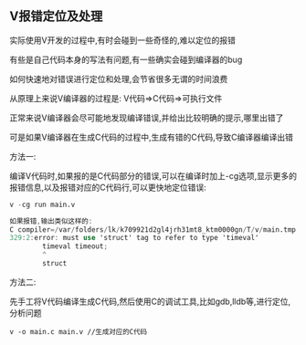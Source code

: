 ## V报错定位及处理

实际使用V开发的过程中,有时会碰到一些奇怪的,难以定位的报错

有些是自己代码本身的写法有问题,有一些确实会碰到编译器的bug

如何快速地对错误进行定位和处理,会节省很多无谓的时间浪费

从原理上来说V编译器的过程是: V代码=>C代码=>可执行文件

正常来说V编译器会尽可能地发现编译错误,并给出比较明确的提示,哪里出错了

可是如果V编译器在生成C代码的过程中,生成有错的C代码,导致C编译器编译出错

方法一:

编译V代码时,如果报的是C代码部分的错误,可以在编译时加上-cg选项,显示更多的报错信息,以及报错对应的C代码行,可以更快地定位错误:

```v
v -cg run main.v

如果报错,输出类似这样的:
C compiler=/var/folders/lk/k709921d2gl4jrh31mt8_ktm0000gn/T/v/main.tmp.c:
329:2:error: must use 'struct' tag to refer to type 'timeval'
        timeval timeout;
        ^
        struct 

```

方法二:

先手工将V代码编译生成C代码,然后使用C的调试工具,比如gdb,lldb等,进行定位,分析问题

```shell
v -o main.c main.v //生成对应的C代码
```


